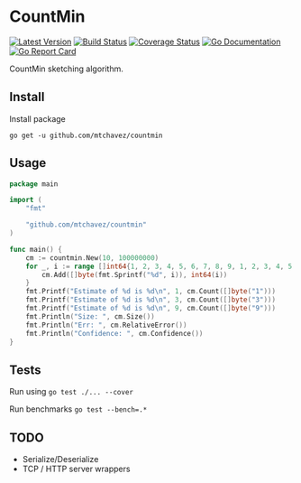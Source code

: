 # CountMin

[![Latest Version](http://img.shields.io/github/release/mtchavez/countmin.svg?style=flat-square)](https://github.com/mtchavez/countmin/releases)
[![Build Status](https://drone.io/github.com/mtchavez/countmin/status.png)](https://drone.io/github.com/mtchavez/countmin/latest)
[![Coverage Status](https://coveralls.io/repos/mtchavez/countmin/badge.png?branch=master)](https://coveralls.io/r/mtchavez/countmin?branch=master)
[![Go Documentation](http://img.shields.io/badge/go-documentation-blue.svg?style=flat-square)](http://godoc.org/github.com/mtchavez/countmin)
[![Go Report Card](https://goreportcard.com/badge/github.com/mtchavez/countmin)](https://goreportcard.com/report/github.com/mtchavez/countmin)

CountMin sketching algorithm.

## Install

Install package

`go get -u github.com/mtchavez/countmin`

## Usage

```go
package main

import (
	"fmt"

	"github.com/mtchavez/countmin"
)

func main() {
	cm := countmin.New(10, 100000000)
	for _, i := range []int64{1, 2, 3, 4, 5, 6, 7, 8, 9, 1, 2, 3, 4, 5, 6, 7, 8, 9, 1} {
		cm.Add([]byte(fmt.Sprintf("%d", i)), int64(i))
	}
	fmt.Printf("Estimate of %d is %d\n", 1, cm.Count([]byte("1")))
	fmt.Printf("Estimate of %d is %d\n", 3, cm.Count([]byte("3")))
	fmt.Printf("Estimate of %d is %d\n", 9, cm.Count([]byte("9")))
	fmt.Println("Size: ", cm.Size())
	fmt.Println("Err: ", cm.RelativeError())
	fmt.Println("Confidence: ", cm.Confidence())
}
```

## Tests

Run using `go test ./... --cover`

Run benchmarks `go test --bench=.*`

## TODO

* Serialize/Deserialize
* TCP / HTTP server wrappers

